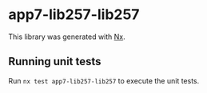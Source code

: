 # app7-lib257-lib257

This library was generated with [Nx](https://nx.dev).

## Running unit tests

Run `nx test app7-lib257-lib257` to execute the unit tests.
